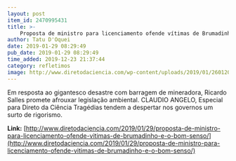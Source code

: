 ```yaml
---
layout: post
item_id: 2470995431
title: >-
    Proposta de ministro para licenciamento ofende vítimas de Brumadinho e o bom senso
author: Tatu D'Oquei
date: 2019-01-29 08:29:49
pub_date: 2019-01-29 08:29:49
time_added: 2019-12-23 21:37:44
category: refletimos
image: http://www.diretodaciencia.com/wp-content/uploads/2019/01/26012019-encontro-de-trabalho_46830325422_o.jpg
---
```


Em resposta ao gigantesco desastre com barragem de mineradora, Ricardo Salles promete afrouxar legislação ambiental. CLAUDIO ANGELO, Especial para Direto da Ciência Tragédias tendem a despertar nos governos um surto de rigorismo.

**Link:** [http://www.diretodaciencia.com/2019/01/29/proposta-de-ministro-para-licenciamento-ofende-vitimas-de-brumadinho-e-o-bom-senso/](http://www.diretodaciencia.com/2019/01/29/proposta-de-ministro-para-licenciamento-ofende-vitimas-de-brumadinho-e-o-bom-senso/)

